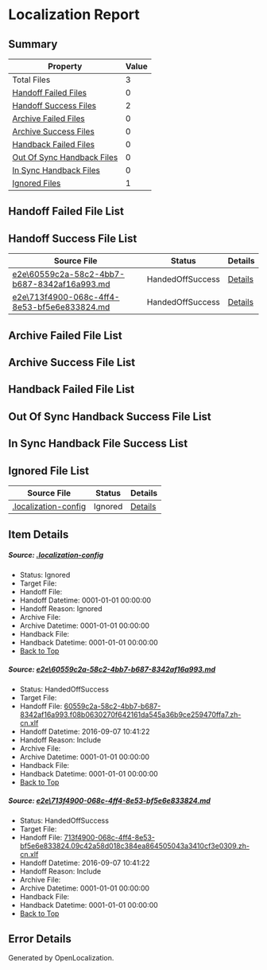 # <a name='report-top'></a> Localization Report

## Summary
 Property | Value 
 -------- | ----- 
 Total Files | 3
[ Handoff Failed Files ](#handoff-failed-list)| 0
[ Handoff Success Files ](#handoff-success-list)| 2
[ Archive Failed Files ](#archive-failed-list)| 0
[ Archive Success Files ](#archive-success-list)| 0
[ Handback Failed Files ](#handback-failed-list)| 0
[ Out Of Sync Handback Files ](#outofsync-handback-success-list)| 0
[ In Sync Handback Files ](#insync-handback-success-list)| 0
[ Ignored Files ](#ignored-list)| 1

## <a name='handoff-failed-list'></a> Handoff Failed File List

## <a name='handoff-success-list'></a> Handoff Success File List
 Source File | Status | Details 
 ----------- | ------ | ------- 
 [e2e\60559c2a-58c2-4bb7-b687-8342af16a993.md](https://github.com/OpenLocalizationTestOrg/ol-test0/blob/48cba0e5b3288b8ae092e487b28bbf76d1cb5464/e2e/60559c2a-58c2-4bb7-b687-8342af16a993.md) | HandedOffSuccess | [Details](#79c0af958f9f0eecec397e0d8bdda2f21c185bd61)
 [e2e\713f4900-068c-4ff4-8e53-bf5e6e833824.md](https://github.com/OpenLocalizationTestOrg/ol-test0/blob/48cba0e5b3288b8ae092e487b28bbf76d1cb5464/e2e/713f4900-068c-4ff4-8e53-bf5e6e833824.md) | HandedOffSuccess | [Details](#fef88091badc8e18706323d15b3d3e507fbd05d82)

## <a name='archive-failed-list'></a> Archive Failed File List

## <a name='archive-success-list'></a> Archive Success File List

## <a name='handback-failed-list'></a> Handback Failed File List

## <a name='outofsync-handback-success-list'></a> Out Of Sync Handback Success File List

## <a name='insync-handback-success-list'></a> In Sync Handback File Success List

## <a name='ignored-list'></a> Ignored File List
 Source File | Status | Details 
 ----------- | ------ | ------- 
 [.localization-config](https://github.com/OpenLocalizationTestOrg/ol-test0/blob/48cba0e5b3288b8ae092e487b28bbf76d1cb5464/.localization-config) | Ignored | [Details](#3d4f252ac210baf56311d7e97dcc2db10974dbd20)

## Item Details
##### <a name='3d4f252ac210baf56311d7e97dcc2db10974dbd20'></a> Source: [.localization-config](https://github.com/OpenLocalizationTestOrg/ol-test0/blob/48cba0e5b3288b8ae092e487b28bbf76d1cb5464/.localization-config)
* Status: Ignored
* Target File: 
* Handoff File: 
* Handoff Datetime: 0001-01-01 00:00:00
* Handoff Reason: Ignored
* Archive File: 
* Archive Datetime: 0001-01-01 00:00:00
* Handback File: 
* Handback Datetime: 0001-01-01 00:00:00
* [Back to Top](#report-top)

##### <a name='79c0af958f9f0eecec397e0d8bdda2f21c185bd61'></a> Source: [e2e\60559c2a-58c2-4bb7-b687-8342af16a993.md](https://github.com/OpenLocalizationTestOrg/ol-test0/blob/48cba0e5b3288b8ae092e487b28bbf76d1cb5464/e2e/60559c2a-58c2-4bb7-b687-8342af16a993.md)
* Status: HandedOffSuccess
* Target File: 
* Handoff File: [60559c2a-58c2-4bb7-b687-8342af16a993.f08b0630270f642161da545a36b9ce259470ffa7.zh-cn.xlf](https://github.com/OpenLocalizationTestOrg/ol-test0-handoff/blob/b715c1700c866b32924086214abe551bdd3a4c87/ol-handoff/OpenLocalizationTestOrg/ol-test0-zhcn/ci/high/60559c2a-58c2-4bb7-b687-8342af16a993.f08b0630270f642161da545a36b9ce259470ffa7.zh-cn.xlf)
* Handoff Datetime: 2016-09-07 10:41:22
* Handoff Reason: Include
* Archive File: 
* Archive Datetime: 0001-01-01 00:00:00
* Handback File: 
* Handback Datetime: 0001-01-01 00:00:00
* [Back to Top](#report-top)

##### <a name='fef88091badc8e18706323d15b3d3e507fbd05d82'></a> Source: [e2e\713f4900-068c-4ff4-8e53-bf5e6e833824.md](https://github.com/OpenLocalizationTestOrg/ol-test0/blob/48cba0e5b3288b8ae092e487b28bbf76d1cb5464/e2e/713f4900-068c-4ff4-8e53-bf5e6e833824.md)
* Status: HandedOffSuccess
* Target File: 
* Handoff File: [713f4900-068c-4ff4-8e53-bf5e6e833824.09c42a58d018c384ea864505043a3410cf3e0309.zh-cn.xlf](https://github.com/OpenLocalizationTestOrg/ol-test0-handoff/blob/b715c1700c866b32924086214abe551bdd3a4c87/ol-handoff/OpenLocalizationTestOrg/ol-test0-zhcn/ci/high/713f4900-068c-4ff4-8e53-bf5e6e833824.09c42a58d018c384ea864505043a3410cf3e0309.zh-cn.xlf)
* Handoff Datetime: 2016-09-07 10:41:22
* Handoff Reason: Include
* Archive File: 
* Archive Datetime: 0001-01-01 00:00:00
* Handback File: 
* Handback Datetime: 0001-01-01 00:00:00
* [Back to Top](#report-top)


## Error Details

Generated by OpenLocalization.

